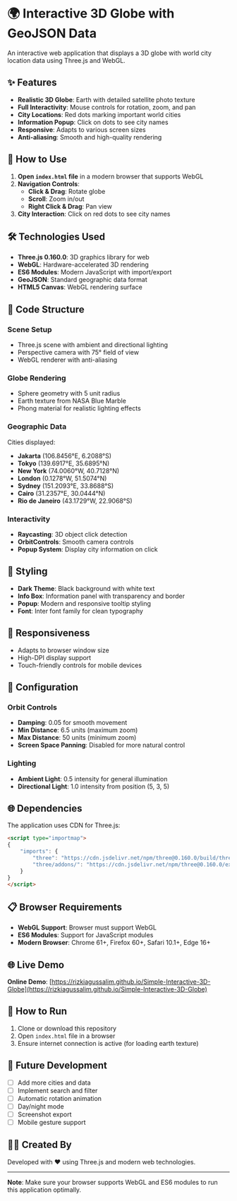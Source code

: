 # 🌍 Interactive 3D Globe with GeoJSON Data

An interactive web application that displays a 3D globe with world city location data using Three.js and WebGL.

## ✨ Features

- **Realistic 3D Globe**: Earth with detailed satellite photo texture
- **Full Interactivity**: Mouse controls for rotation, zoom, and pan
- **City Locations**: Red dots marking important world cities
- **Information Popup**: Click on dots to see city names
- **Responsive**: Adapts to various screen sizes
- **Anti-aliasing**: Smooth and high-quality rendering

## 🚀 How to Use

1. **Open `index.html` file** in a modern browser that supports WebGL
2. **Navigation Controls**:
   - **Click & Drag**: Rotate globe
   - **Scroll**: Zoom in/out
   - **Right Click & Drag**: Pan view
3. **City Interaction**: Click on red dots to see city names

## 🛠️ Technologies Used

- **Three.js 0.160.0**: 3D graphics library for web
- **WebGL**: Hardware-accelerated 3D rendering
- **ES6 Modules**: Modern JavaScript with import/export
- **GeoJSON**: Standard geographic data format
- **HTML5 Canvas**: WebGL rendering surface

## 📁 Code Structure

### Scene Setup
- Three.js scene with ambient and directional lighting
- Perspective camera with 75° field of view
- WebGL renderer with anti-aliasing

### Globe Rendering
- Sphere geometry with 5 unit radius
- Earth texture from NASA Blue Marble
- Phong material for realistic lighting effects

### Geographic Data
Cities displayed:
- **Jakarta** (106.8456°E, 6.2088°S)
- **Tokyo** (139.6917°E, 35.6895°N)
- **New York** (74.0060°W, 40.7128°N)
- **London** (0.1278°W, 51.5074°N)
- **Sydney** (151.2093°E, 33.8688°S)
- **Cairo** (31.2357°E, 30.0444°N)
- **Rio de Janeiro** (43.1729°W, 22.9068°S)

### Interactivity
- **Raycasting**: 3D object click detection
- **OrbitControls**: Smooth camera controls
- **Popup System**: Display city information on click

## 🎨 Styling

- **Dark Theme**: Black background with white text
- **Info Box**: Information panel with transparency and border
- **Popup**: Modern and responsive tooltip styling
- **Font**: Inter font family for clean typography

## 📱 Responsiveness

- Adapts to browser window size
- High-DPI display support
- Touch-friendly controls for mobile devices

## 🔧 Configuration

### Orbit Controls
- **Damping**: 0.05 for smooth movement
- **Min Distance**: 6.5 units (maximum zoom)
- **Max Distance**: 50 units (minimum zoom)
- **Screen Space Panning**: Disabled for more natural control

### Lighting
- **Ambient Light**: 0.5 intensity for general illumination
- **Directional Light**: 1.0 intensity from position (5, 3, 5)

## 🌐 Dependencies

The application uses CDN for Three.js:
```html
<script type="importmap">
{
    "imports": {
        "three": "https://cdn.jsdelivr.net/npm/three@0.160.0/build/three.module.js",
        "three/addons/": "https://cdn.jsdelivr.net/npm/three@0.160.0/examples/jsm/"
    }
}
</script>
```

## 📋 Browser Requirements

- **WebGL Support**: Browser must support WebGL
- **ES6 Modules**: Support for JavaScript modules
- **Modern Browser**: Chrome 61+, Firefox 60+, Safari 10.1+, Edge 16+

## 🌐 Live Demo

**Online Demo**: [https://rizkiagussalim.github.io/Simple-Interactive-3D-Globe](https://rizkiagussalim.github.io/Simple-Interactive-3D-Globe)

## 🚀 How to Run

1. Clone or download this repository
2. Open `index.html` file in a browser
3. Ensure internet connection is active (for loading earth texture)

## 🔮 Future Development

- [ ] Add more cities and data
- [ ] Implement search and filter
- [ ] Automatic rotation animation
- [ ] Day/night mode
- [ ] Screenshot export
- [ ] Mobile gesture support

## 👨‍💻 Created By

Developed with ❤️ using Three.js and modern web technologies.

---

**Note**: Make sure your browser supports WebGL and ES6 modules to run this application optimally.
